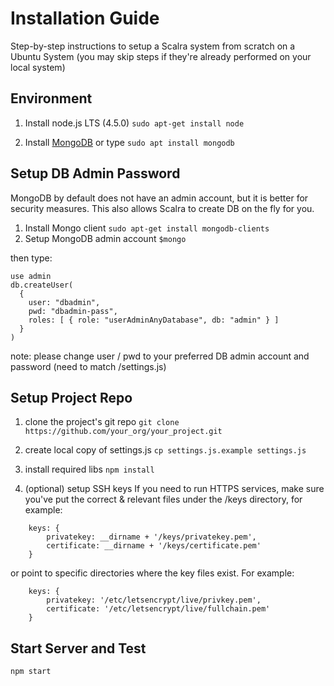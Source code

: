 # Installation Guide
Step-by-step instructions to setup a Scalra system from scratch on a Ubuntu System
(you may skip steps if they're already performed on your local system)
	
## Environment

1. Install node.js LTS (4.5.0)
`sudo apt-get install node`

2. Install [MongoDB](https://docs.mongodb.com/manual/tutorial/install-mongodb-on-ubuntu/)
or type	`sudo apt install mongodb`
 
## Setup DB Admin Password
MongoDB by default does not have an admin account, but it is better for security measures.
This also allows Scalra to create DB on the fly for you.

1. Install Mongo client
`sudo apt-get install mongodb-clients`  					  
2. Setup MongoDB admin account 
`$mongo`

then type:
```
use admin
db.createUser(
  {
    user: "dbadmin",
    pwd: "dbadmin-pass",
    roles: [ { role: "userAdminAnyDatabase", db: "admin" } ]
  }
)
```

note: please change user / pwd to your preferred DB admin account and password (need to match /settings.js)


## Setup Project Repo

1. clone the project's git repo
  ```git clone https://github.com/your_org/your_project.git```

2. create local copy of settings.js
  ```cp settings.js.example settings.js```

3. install required libs
  ```npm install```

4. (optional) setup SSH keys
If you need to run HTTPS services, make sure you've put the correct & relevant files under the /keys directory, for example:
```
	keys: {
		privatekey: __dirname + '/keys/privatekey.pem',
		certificate: __dirname + '/keys/certificate.pem'
	}	
```	
or point to specific directories where the key files exist. For example:
	
```
	keys: {
		privatekey: '/etc/letsencrypt/live/privkey.pem',
		certificate: '/etc/letsencrypt/live/fullchain.pem'		
	}	
```			
	
## Start Server and Test

```npm start```

